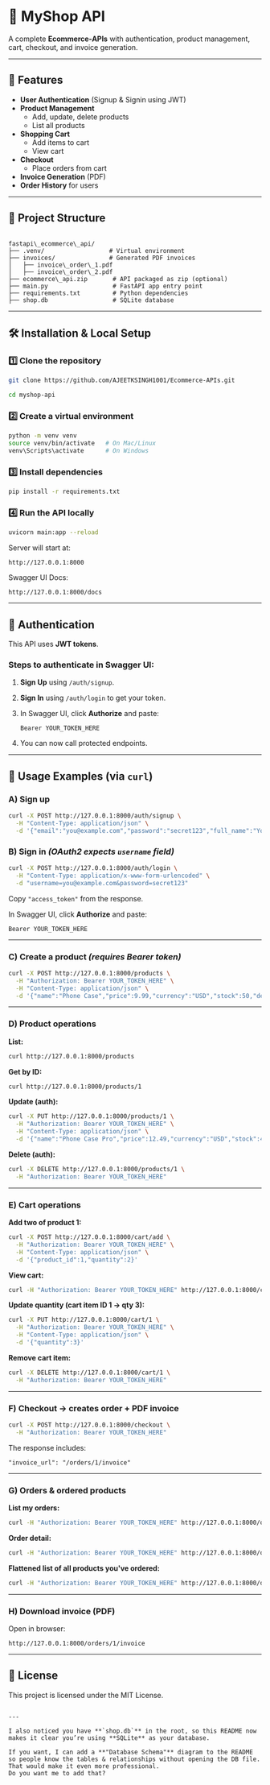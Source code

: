 # 🛒 MyShop API

A complete **Ecommerce-APIs** with authentication, product management, cart, checkout, and invoice generation.

---

## 🚀 Features
- **User Authentication** (Signup & Signin using JWT)
- **Product Management**
  - Add, update, delete products
  - List all products
- **Shopping Cart**
  - Add items to cart
  - View cart
- **Checkout**
  - Place orders from cart
- **Invoice Generation** (PDF)
- **Order History** for users

---

## 📂 Project Structure
```

fastapi\_ecommerce\_api/
├── .venv/                  # Virtual environment
├── invoices/               # Generated PDF invoices
│   ├── invoice\_order\_1.pdf
│   ├── invoice\_order\_2.pdf
├── ecommerce\_api.zip       # API packaged as zip (optional)
├── main.py                  # FastAPI app entry point
├── requirements.txt         # Python dependencies
├── shop.db                  # SQLite database

````

---

## 🛠 Installation & Local Setup

### 1️⃣ Clone the repository
```bash
git clone https://github.com/AJEETKSINGH1001/Ecommerce-APIs.git

cd myshop-api
````

### 2️⃣ Create a virtual environment

```bash
python -m venv venv
source venv/bin/activate   # On Mac/Linux
venv\Scripts\activate      # On Windows
```

### 3️⃣ Install dependencies

```bash
pip install -r requirements.txt
```

### 4️⃣ Run the API locally

```bash
uvicorn main:app --reload
```

Server will start at:

```
http://127.0.0.1:8000
```

Swagger UI Docs:

```
http://127.0.0.1:8000/docs
```

---

## 🔑 Authentication

This API uses **JWT tokens**.

### Steps to authenticate in Swagger UI:

1. **Sign Up** using `/auth/signup`.
2. **Sign In** using `/auth/login` to get your token.
3. In Swagger UI, click **Authorize** and paste:

   ```
   Bearer YOUR_TOKEN_HERE
   ```
4. You can now call protected endpoints.

---

## 📌 Usage Examples (via `curl`)

### **A) Sign up**

```bash
curl -X POST http://127.0.0.1:8000/auth/signup \
  -H "Content-Type: application/json" \
  -d '{"email":"you@example.com","password":"secret123","full_name":"You"}'
```

### **B) Sign in** *(OAuth2 expects `username` field)*

```bash
curl -X POST http://127.0.0.1:8000/auth/login \
  -H "Content-Type: application/x-www-form-urlencoded" \
  -d "username=you@example.com&password=secret123"
```

Copy `"access_token"` from the response.

In Swagger UI, click **Authorize** and paste:

```
Bearer YOUR_TOKEN_HERE
```

---

### **C) Create a product** *(requires Bearer token)*

```bash
curl -X POST http://127.0.0.1:8000/products \
  -H "Authorization: Bearer YOUR_TOKEN_HERE" \
  -H "Content-Type: application/json" \
  -d '{"name":"Phone Case","price":9.99,"currency":"USD","stock":50,"description":"Matte black"}'
```

---

### **D) Product operations**

**List:**

```bash
curl http://127.0.0.1:8000/products
```

**Get by ID:**

```bash
curl http://127.0.0.1:8000/products/1
```

**Update (auth):**

```bash
curl -X PUT http://127.0.0.1:8000/products/1 \
  -H "Authorization: Bearer YOUR_TOKEN_HERE" \
  -H "Content-Type: application/json" \
  -d '{"name":"Phone Case Pro","price":12.49,"currency":"USD","stock":40,"description":"Matte black, reinforced"}'
```

**Delete (auth):**

```bash
curl -X DELETE http://127.0.0.1:8000/products/1 \
  -H "Authorization: Bearer YOUR_TOKEN_HERE"
```

---

### **E) Cart operations**

**Add two of product 1:**

```bash
curl -X POST http://127.0.0.1:8000/cart/add \
  -H "Authorization: Bearer YOUR_TOKEN_HERE" \
  -H "Content-Type: application/json" \
  -d '{"product_id":1,"quantity":2}'
```

**View cart:**

```bash
curl -H "Authorization: Bearer YOUR_TOKEN_HERE" http://127.0.0.1:8000/cart
```

**Update quantity (cart item ID 1 → qty 3):**

```bash
curl -X PUT http://127.0.0.1:8000/cart/1 \
  -H "Authorization: Bearer YOUR_TOKEN_HERE" \
  -H "Content-Type: application/json" \
  -d '{"quantity":3}'
```

**Remove cart item:**

```bash
curl -X DELETE http://127.0.0.1:8000/cart/1 \
  -H "Authorization: Bearer YOUR_TOKEN_HERE"
```

---

### **F) Checkout → creates order + PDF invoice**

```bash
curl -X POST http://127.0.0.1:8000/checkout \
  -H "Authorization: Bearer YOUR_TOKEN_HERE"
```

The response includes:

```
"invoice_url": "/orders/1/invoice"
```

---

### **G) Orders & ordered products**

**List my orders:**

```bash
curl -H "Authorization: Bearer YOUR_TOKEN_HERE" http://127.0.0.1:8000/orders
```

**Order detail:**

```bash
curl -H "Authorization: Bearer YOUR_TOKEN_HERE" http://127.0.0.1:8000/orders/1
```

**Flattened list of all products you've ordered:**

```bash
curl -H "Authorization: Bearer YOUR_TOKEN_HERE" http://127.0.0.1:8000/orders/items
```

---

### **H) Download invoice (PDF)**

Open in browser:

```
http://127.0.0.1:8000/orders/1/invoice
```

---

## 📜 License

This project is licensed under the MIT License.

```

---

I also noticed you have **`shop.db`** in the root, so this README now makes it clear you’re using **SQLite** as your database.  

If you want, I can add a **"Database Schema"** diagram to the README so people know the tables & relationships without opening the DB file. That would make it even more professional.  
Do you want me to add that?
```
